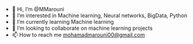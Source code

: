 - 👋 Hi, I’m @MMarouni
- 👀 I’m interested in Machine learning, Neural networks, BigData, Python
- 🌱 I’m currently learning Machine learning  
- 💞️ I’m looking to collaborate on machine learning projects
- 📫 How to reach me mohamadmarouni00@gmail.com

<!---
MMarouni/MMarouni is a ✨ special ✨ repository because its `README.md` (this file) appears on your GitHub profile.
You can click the Preview link to take a look at your changes.
--->
